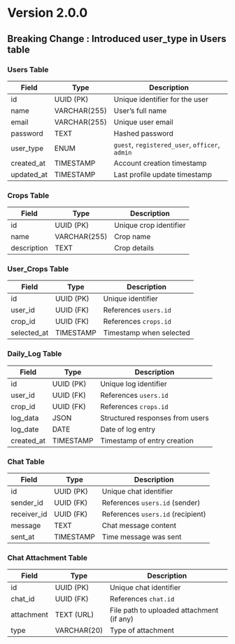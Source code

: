 # Version 2.0.0

## Breaking Change : Introduced user_type in Users table

### Users Table
| Field        | Type         | Description                    |
|-------------|-------------|--------------------------------|
| id          | UUID (PK)    | Unique identifier for the user |
| name        | VARCHAR(255) | User’s full name              |
| email       | VARCHAR(255) | Unique user email             |
| password    | TEXT         | Hashed password               |
| user_type   | ENUM        | `guest`, `registered_user`, `officer`, `admin` |
| created_at  | TIMESTAMP    | Account creation timestamp    |
| updated_at  | TIMESTAMP    | Last profile update timestamp |

### Crops Table
| Field        | Type         | Description           |
|-------------|-------------|----------------------|
| id          | UUID (PK)    | Unique crop identifier |
| name        | VARCHAR(255) | Crop name            |
| description | TEXT         | Crop details         |

### User_Crops Table
| Field        | Type      | Description                    |
|-------------|----------|--------------------------------|
| id          | UUID (PK) | Unique identifier             |
| user_id     | UUID (FK) | References `users.id`        |
| crop_id     | UUID (FK) | References `crops.id`        |
| selected_at | TIMESTAMP | Timestamp when selected      |

### Daily_Log Table
| Field       | Type      | Description                                |
|------------|----------|--------------------------------------------|
| id         | UUID (PK) | Unique log identifier                     |
| user_id    | UUID (FK) | References `users.id`                     |
| crop_id    | UUID (FK) | References `crops.id`                     |
| log_data   | JSON      | Structured responses from users          |
| log_date   | DATE      | Date of log entry                         |
| created_at | TIMESTAMP | Timestamp of entry creation              |

### Chat Table
| Field       | Type      | Description                              |
|------------|----------|------------------------------------------|
| id         | UUID (PK) | Unique chat identifier                   |
| sender_id  | UUID (FK) | References `users.id` (sender)          |
| receiver_id| UUID (FK) | References `users.id` (recipient)       |
| message    | TEXT      | Chat message content                     |
| sent_at    | TIMESTAMP | Time message was sent                   |

### Chat Attachment Table
| Field      | Type      | Description                              |
|-----------|----------|------------------------------------------|
| id        | UUID (PK) | Unique chat identifier                   |
| chat_id   | UUID (FK) | References `chat.id`                     |
| attachment| TEXT (URL)| File path to uploaded attachment (if any) |
| type      | VARCHAR(20) | Type of attachment                      |